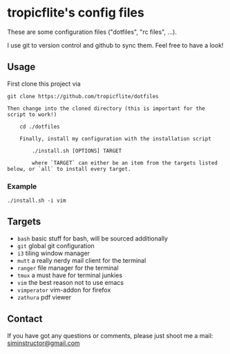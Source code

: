 tropicflite's config files
===========================

These are some configuration files ("dotfiles", "rc files", ...).

I use git to version control and github to sync them. Feel free to have a look!


## Usage

First clone this project via

    git clone https://github.com/tropicflite/dotfiles

    Then change into the cloned directory (this is important for the script to work!)

        cd ./dotfiles

        Finally, install my configuration with the installation script

            ./install.sh [OPTIONS] TARGET

            where `TARGET` can either be an item from the targets listed below, or `all` to install every target.

### Example

    ./install.sh -i vim


## Targets

* `bash` basic stuff for bash, will be sourced additionally
* `git` global git configuration
* `i3` tiling window manager
* `mutt` a really nerdy mail client for the terminal
* `ranger` file manager for the terminal
* `tmux` a must have for terminal junkies
* `vim` the best reason not to use emacs
* `vimperator` vim-addon for firefox
* `zathura` pdf viewer

## Contact

If you have got any questions or comments, please just shoot me a mail: siminstructor@gmail.com
